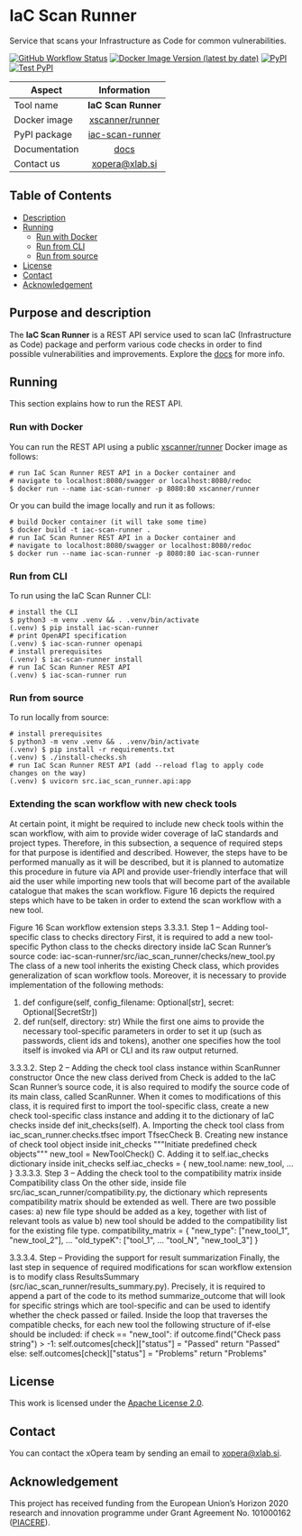 # IaC Scan Runner
Service that scans your Infrastructure as Code for common vulnerabilities.

[![GitHub Workflow Status](https://img.shields.io/github/workflow/status/xlab-si/iac-scan-runner/Build%20and%20publish?label=ci%2Fcd)](https://github.com/xlab-si/iac-scan-runner/actions)
[![Docker Image Version (latest by date)](https://img.shields.io/docker/v/xscanner/runner?color=blue&label=docker)](https://hub.docker.com/r/xscanner/runner)
[![PyPI](https://img.shields.io/pypi/v/iac-scan-runner)](https://pypi.org/project/iac-scan-runner/)
[![Test PyPI](https://img.shields.io/badge/test%20pypi-dev%20version-blueviolet)](https://test.pypi.org/project/iac-scan-runner/)

| Aspect            | Information          |
| ----------------- |:--------------------:|
| Tool name         | **IaC Scan Runner**  |
| Docker image      | [xscanner/runner]    |
| PyPI package      | [iac-scan-runner]    |
| Documentation     | [docs]               |
| Contact us        | [xopera@xlab.si]     |

## Table of Contents
  - [Description](#purpose-and-description)
  - [Running](#running)
      - [Run with Docker](#run-with-docker)
      - [Run from CLI](#run-from-cli)
      - [Run from source](#run-from-source)
  - [License](#license)
  - [Contact](#contact)
  - [Acknowledgement](#acknowledgement)

## Purpose and description
The **IaC Scan Runner** is a REST API service used to scan IaC (Infrastructure as Code) package and perform various 
code checks in order to find possible vulnerabilities and improvements.
Explore the [docs] for more info.

## Running
This section explains how to run the REST API.

### Run with Docker
You can run the REST API using a public [xscanner/runner] Docker image as follows:

```console
# run IaC Scan Runner REST API in a Docker container and 
# navigate to localhost:8080/swagger or localhost:8080/redoc
$ docker run --name iac-scan-runner -p 8080:80 xscanner/runner
```

Or you can build the image locally and run it as follows:

```console
# build Docker container (it will take some time) 
$ docker build -t iac-scan-runner .
# run IaC Scan Runner REST API in a Docker container and 
# navigate to localhost:8080/swagger or localhost:8080/redoc
$ docker run --name iac-scan-runner -p 8080:80 iac-scan-runner
```

### Run from CLI
To run using the IaC Scan Runner CLI:

```console
# install the CLI
$ python3 -m venv .venv && . .venv/bin/activate
(.venv) $ pip install iac-scan-runner
# print OpenAPI specification
(.venv) $ iac-scan-runner openapi
# install prerequisites
(.venv) $ iac-scan-runner install
# run IaC Scan Runner REST API
(.venv) $ iac-scan-runner run
```

### Run from source
To run locally from source:

```console
# install prerequisites
$ python3 -m venv .venv && . .venv/bin/activate
(.venv) $ pip install -r requirements.txt
(.venv) $ ./install-checks.sh
# run IaC Scan Runner REST API (add --reload flag to apply code changes on the way)
(.venv) $ uvicorn src.iac_scan_runner.api:app
```

### Extending the scan workflow with new check tools

At certain point, it might be required to include new check tools within the scan workflow, with aim to provide wider coverage of IaC standards and project types. Therefore, in this subsection, a sequence of required steps for that purpose is identified and described. However, the steps have to be performed manually as it will be described, but it is planned to automatize this procedure in future via API and provide user-friendly interface that will aid the user while importing new tools that will become part of the available catalogue that makes the scan workflow.  Figure 16 depicts the required steps which have to be taken in order to extend the scan workflow with a new tool.
 
Figure 16  Scan workflow extension steps
3.3.3.1.	Step 1 – Adding tool-specific class to checks directory
First, it is required to add a new tool-specific Python class to the checks directory inside IaC Scan Runner’s source code:
iac-scan-runner/src/iac_scan_runner/checks/new_tool.py  
The class of a new tool inherits the existing Check class, which provides generalization of scan workflow tools. Moreover, it is necessary to provide implementation of the following methods:
   1) def configure(self, config_filename: Optional[str], secret: Optional[SecretStr])
   2) def run(self, directory: str)
While the first one aims to provide the necessary tool-specific parameters in order to set it up (such as passwords, client ids and tokens), another one specifies how the tool itself is invoked via API or CLI and its raw output returned.

3.3.3.2.	Step 2 – Adding the check tool class instance within ScanRunner constructor
Once the new class derived from Check is added to the IaC Scan Runner’s source code, it is also required to modify the source code of its main class, called ScanRunner. When it comes to modifications of this class, it is required first to import the tool-specific class, create a new check tool-specific class instance and adding it to the dictionary of IaC checks inside def init_checks(self).
A.	Importing the check tool class
from iac_scan_runner.checks.tfsec import TfsecCheck
B.	Creating new instance of check tool object inside init_checks
"""Initiate predefined check objects"""
        new_tool = NewToolCheck() 
C.	Adding it to self.iac_checks dictionary inside init_checks
self.iac_checks = {
new_tool.name: new_tool,
…
}
3.3.3.3.	Step 3 – Adding the check tool to the compatibility matrix inside Compatibility class
On the other side, inside file src/iac_scan_runner/compatibility.py, the dictionary which represents compatibility matrix should be extended as well. There are two possible cases: a) new file type should be added as a key, together with list of relevant tools as value b) new tool should be added to the compatibility list for the existing file type.
    compatibility_matrix = {
        "new_type": ["new_tool_1", "new_tool_2"],
        …
        "old_typeK": ["tool_1", …  "tool_N", "new_tool_3"]
    }

3.3.3.4.	Step – Providing the support for result summarization
Finally, the last step in sequence of required modifications for scan workflow extension is to modify class ResultsSummary (src/iac_scan_runner/results_summary.py). Precisely, it is required to append a part of the code to its method summarize_outcome that will look for specific strings which are tool-specific and can be used to identify whether the check passed or failed. Inside the loop that traverses the compatible checks, for each new tool the following structure of if-else should be included:
        if check == "new_tool":
            if outcome.find("Check pass string") > -1:
                self.outcomes[check]["status"] = "Passed"
                return "Passed"
            else:
                self.outcomes[check]["status"] = "Problems"
                return "Problems"
 



## License
This work is licensed under the [Apache License 2.0].

## Contact
You can contact the xOpera team by sending an email to [xopera@xlab.si].

## Acknowledgement
This project has received funding from the European Union’s Horizon 2020 research and innovation programme under Grant 
Agreement No. 101000162 ([PIACERE]).

[xscanner/runner]: https://hub.docker.com/r/xscanner/runner
[iac-scan-runner]: https://pypi.org/project/iac-scan-runner/
[Documentation]: https://xlab-si.github.io/iac-scanner-docs/02-runner.html
[docs]: https://xlab-si.github.io/iac-scanner-docs/02-runner.html
[xopera@xlab.si]: mailto:xopera@xlab.si
[Apache License 2.0]: https://www.apache.org/licenses/LICENSE-2.0
[PIACERE]: https://www.piacere-project.eu/
